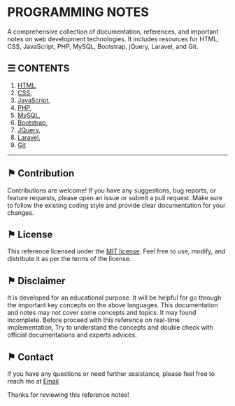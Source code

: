 # PROGRAMMING NOTES

A comprehensive collection of documentation, references, and important notes on web development technologies. It includes resources for HTML, CSS, JavaScript, PHP, MySQL, Bootstrap, jQuery, Laravel, and Git.

## &#9776; CONTENTS 
1. [HTML](https://github.com/ag-sanjjeev/HTML-Notes),
2. [CSS](https://github.com/ag-sanjjeev/CSS-Notes),
3. [JavaScript](https://github.com/ag-sanjjeev/JavaScript-Notes),
4. [PHP](#-php-notes),
5. [MySQL](https://github.com/ag-sanjjeev/mysql-notes),
6. [Bootstrap](https://github.com/ag-sanjjeev/Bootstrap-Notes),
7. [JQuery](https://github.com/ag-sanjjeev/JQuery-Notes),
8. [Laravel](#-laravel-notes),
9. [Git](#-git-notes)

---

## &#9873; Contribution
Contributions are welcome! If you have any suggestions, bug reports, or feature requests, please open an issue or submit a pull request. Make sure to follow the existing coding style and provide clear documentation for your changes.

## &#9873; License
This reference licensed under the [MIT license](LICENSE). Feel free to use, modify, and distribute it as per the terms of the license.

## &#9873; Disclaimer
It is developed for an educational purpose. It will be helpful for go through the important key concepts on the above languages. This documentation and notes may not cover some concepts and topics. It may found incomplete. Before proceed with this reference on real-time implementation, Try to understand the concepts and double check with official documentations and experts advices.

## &#9873; Contact

If you have any questions or need further assistance, please feel free to reach me at [Email](mailto:social_text)

Thanks for reviewing this reference notes!
